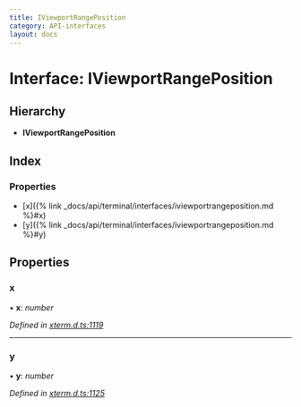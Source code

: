 ```yaml
---
title: IViewportRangePosition
category: API-interfaces
layout: docs
---
```



# Interface: IViewportRangePosition

## Hierarchy

* **IViewportRangePosition**

## Index

### Properties

* [x]({% link _docs/api/terminal/interfaces/iviewportrangeposition.md %}#x)
* [y]({% link _docs/api/terminal/interfaces/iviewportrangeposition.md %}#y)

## Properties

###  x

• **x**: *number*

*Defined in [xterm.d.ts:1119](https://github.com/meganrogge/xterm.js/blob/4.13.0/typings/xterm.d.ts#L1119)*

___

###  y

• **y**: *number*

*Defined in [xterm.d.ts:1125](https://github.com/meganrogge/xterm.js/blob/4.13.0/typings/xterm.d.ts#L1125)*
